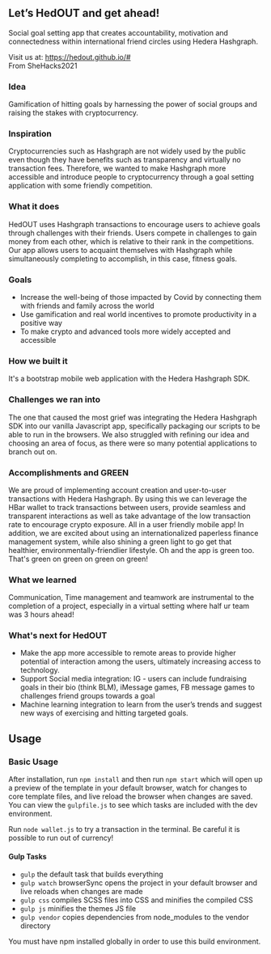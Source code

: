 ## Let’s HedOUT and get ahead!
Social goal setting app that creates accountability, motivation and connectedness within international friend circles using Hedera Hashgraph.  
   
Visit us at: https://hedout.github.io/#       
From SheHacks2021

### Idea
Gamification of hitting goals by harnessing the power of social groups and raising the stakes with cryptocurrency.

### Inspiration
Cryptocurrencies such as Hashgraph are not widely used by the public even though they have benefits such as transparency and virtually no transaction fees. Therefore, we wanted to make Hashgraph more accessible and introduce people to cryptocurrency through a goal setting application with some friendly competition.

### What it does
HedOUT uses Hashgraph transactions to encourage users to achieve goals through challenges with their friends. Users compete in challenges to gain money from each other, which is relative to their rank in the competitions. Our app allows users to acquaint themselves with Hashgraph while simultaneously completing to accomplish, in this case, fitness goals. 

### Goals
* Increase the well-being of those impacted by Covid by connecting them with friends and family across the world
* Use gamification and real world incentives to promote productivity in a positive way
* To make crypto and advanced tools more widely accepted and accessible

### How we built it
It's a bootstrap mobile web application with the Hedera Hashgraph SDK.

### Challenges we ran into
The one that caused the most grief was integrating the Hedera Hashgraph SDK into our vanilla Javascript app, specifically packaging our scripts to be able to run in the browsers. We also struggled with refining our idea and choosing an area of focus, as there were so many potential applications to branch out on. 

### Accomplishments and GREEN
We are proud of implementing account creation and user-to-user transactions with Hedera Hashgraph. By using this we can leverage the HBar wallet to track transactions between users, provide seamless and transparent interactions as well as take advantage of the low transaction rate to encourage crypto exposure. All in a user friendly mobile app!
In addition, we are excited about using an internationalized paperless finance management system, while also shining a green light to go get that healthier, environmentally-friendlier lifestyle. Oh and the app is green too. That's green on green on green on green!

### What we learned
Communication, Time management and teamwork are instrumental to the completion of a project, especially in a virtual setting where half ur team was 3 hours ahead!

### What's next for HedOUT
* Make the app more accessible to remote areas to provide higher potential of interaction among the users, ultimately increasing access to technology.
* Support Social media integration: IG - users can include fundraising goals in their bio (think BLM), iMessage games, FB message games to challenges friend groups towards a goal
* Machine learning integration to learn from the user’s trends and suggest new ways of exercising and hitting targeted goals. 

## Usage

### Basic Usage

After installation, run `npm install` and then run `npm start` which will open up a preview of the template in your default browser, watch for changes to core template files, and live reload the browser when changes are saved. You can view the `gulpfile.js` to see which tasks are included with the dev environment.  
  
Run `node wallet.js` to try a transaction in the terminal. Be careful it is possible to run out of currency!

#### Gulp Tasks

* `gulp` the default task that builds everything
* `gulp watch` browserSync opens the project in your default browser and live reloads when changes are made
* `gulp css` compiles SCSS files into CSS and minifies the compiled CSS
* `gulp js` minifies the themes JS file
* `gulp vendor` copies dependencies from node_modules to the vendor directory

You must have npm installed globally in order to use this build environment.

